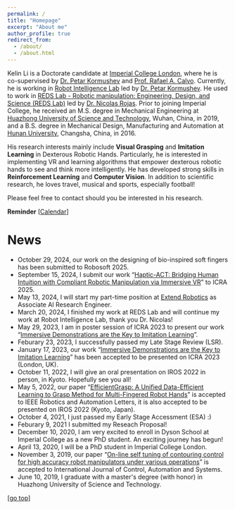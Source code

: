 ```yaml
---
permalink: /
title: "Homepage"
excerpt: "About me"
author_profile: true
redirect_from: 
  - /about/
  - /about.html
---
```


Kelin Li is a Doctorate candidate at [Imperial College London](https://www.imperial.ac.uk/), where he is co-supervised by [Dr. Petar Kormushev](https://profiles.imperial.ac.uk/p.kormushev) and [Prof. Rafael A. Calvo](https://www.imperial.ac.uk/people/r.calvo). Currently, he is working in [Robot Intelligence Lab](https://www.imperial.ac.uk/robot-intelligence/) led by [Dr. Petar Kormushev](https://profiles.imperial.ac.uk/p.kormushev). He used to work in [REDS Lab - Robotic manipulation: Engineering, Design, and Science (REDS Lab)](https://www.imperial.ac.uk/reds-lab) led by [Dr. Nicolas Rojas](https://scholar.google.com/citations?user=PvoHev4AAAAJ&hl=en&oi=ao). Prior to joining Imperial College, he received an M.S. degree in Mechanical Engineering at [Huazhong University of Science and Technology](https://www.hust.edu.cn/), Wuhan, China, in 2019, and a B.S. degree in Mechanical Design, Manufacturing and Automation at [Hunan University](https://www.hnu.edu.cn/), Changsha, China, in 2016.

His research interests mainly include **Visual Grasping** and **Imitation Learning** in Dexterous Robotic Hands. Particularly, he is interested in implementing VR and learning algorithms that empower dexterous robotic hands to see and think more intelligently. He has developed strong skills in **Reinforcement Learning** and **Computer Vision**. In addition to scientific research, he loves travel, musical and sports, especially football!

Please feel free to contact should you be interested in his research.

**Reminder** [[Calendar](http://ras.papercept.net/conferences/scripts/start.pl)] 

News
===  
* October 29, 2024, our work on the designing of bio-inspired soft fingers has been submitted to Robosoft 2025.
* September 15, 2024, I submit our work “[Haptic-ACT: Bridging Human Intuition with Compliant Robotic Manipulation via Immersive VR]([https://arxiv.org/abs/2301.09157](https://arxiv.org/abs/2409.11925))” to ICRA 2025.
* May 13, 2024, I will start my part-time position at [Extend Robotics](https://www.extendrobotics.com/) as Associate AI Research Engineer.
* March 20, 2024, I finished my work at REDS Lab and will continue my work at Robot Intelligence Lab, thank you Dr. Nicolas!
* May 29, 2023, I am in poster session of ICRA 2023 to present our work “[Immersive Demonstrations are the Key to Imitation Learning](https://arxiv.org/abs/2301.09157)”.
* Feburary 23, 2023, I successfully passed my Late Stage Review (LSR).
* January 17, 2023, our work “[Immersive Demonstrations are the Key to Imitation Learning](https://arxiv.org/abs/2301.09157)” has been accepted to be presented on ICRA 2023 (London, UK).
* October 11, 2022, I will give an oral presentation on IROS 2022 in person, in Kyoto. Hopefully see you all!
* May 5, 2022, our paper “[EfficientGrasp: A Unified Data-Efficient Learning to Grasp Method for Multi-Fingered Robot Hands](https://arxiv.org/abs/2206.15159)” is accepted to IEEE Robotics and Automation Letters, it is also accepted to be presented on IROS 2022 (Kyoto, Japan).
* October 4, 2021, I just passed my Early Stage Accessment (ESA) :) 
* Feburary 9, 2021 I submitted my Reseach Proposal!
* December 10, 2020, I am very excited to enroll in Dyson School at Imperial College as a new PhD student. An exciting journey has begun!
* April 13, 2020, I will be a PhD student in Imperial College London.
* November 3, 2019, our paper “[On-line self tuning of contouring control for high accuracy robot manipulators under various operations](https://link.springer.com/article/10.1007/s12555-019-0110-9)” is accepted to International Journal of Control, Automation and Systems.
* June 10, 2019, I graduate with a master's degree (with honor) in Huazhong University of Science and Technology.


[[go top](https://colin-kelinli.github.io/)]  

